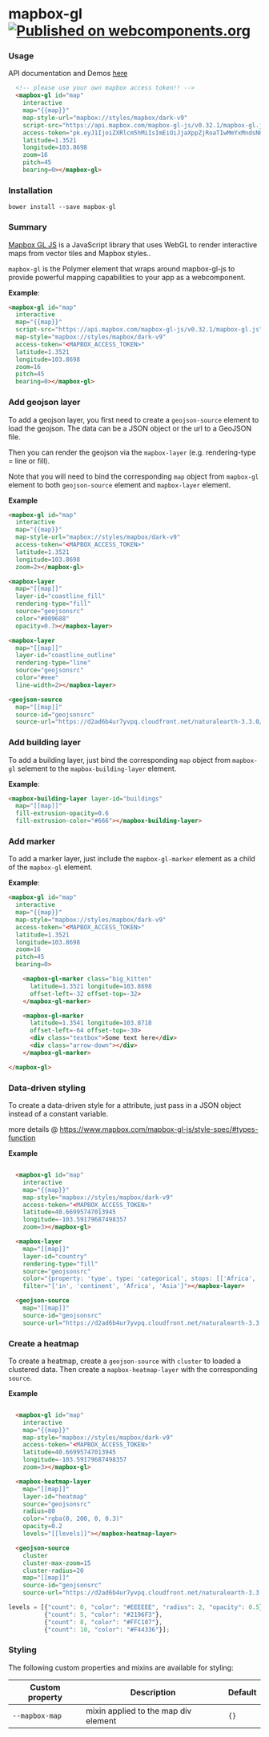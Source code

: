 mapbox-gl [![Published on webcomponents.org](https://img.shields.io/badge/webcomponents.org-published-blue.svg)](https://www.webcomponents.org/element/PolymerVis/mapbox-gl)
==========

### Usage
API documentation and Demos [here](https://www.webcomponents.org/element/PolymerVis/mapbox-gl)


<!---
```
<custom-element-demo>
  <template is="dom-bind">
    <script src="../webcomponentsjs/webcomponents-lite.min.js"></script>
    <script src="https://api.mapbox.com/mapbox-gl-js/v0.32.1/mapbox-gl.js"></script>
    <link href='https://api.mapbox.com/mapbox-gl-js/v0.32.1/mapbox-gl.css' rel='stylesheet'>    
    <link rel="import" href="mapbox-gl.html">
    <style>
      #map {
        height: 300px;
        width: 420px
      }

      div.textbox {
        background-color: #eee;
        color: #444;
        padding: 5px;
        line-height: 20px;
        width: 128px;
        height: 20px;
        border-radius: 5px;
        text-align: center;
      }

      div.arrow-down {
        margin-left: 60px;
        width: 0;
        height: 0;
        border-left: 8px solid transparent;
        border-right: 8px solid transparent;
        border-top: 10px solid #eee;
      }

      mapbox-gl-marker.big_kitten {
        background-image: url('https://placekitten.com/g/64/64');
        border: 2px solid #eee;
        border-radius: 50%;
        padding: 0;
        width: 64px;
        height: 64px;
      }

    </style>
    <next-code-block></next-code-block>
  </template>
</custom-element-demo>
```
-->
```html
  <!-- please use your own mapbox access token!! -->
  <mapbox-gl id="map"
    interactive
    map="{{map}}"
    map-style-url="mapbox://styles/mapbox/dark-v9"
    script-src="https://api.mapbox.com/mapbox-gl-js/v0.32.1/mapbox-gl.js"
    access-token="pk.eyJ1IjoiZXRlcm5hMiIsImEiOiJjaXppZjRoaTIwMmYxMndsNHJ4dzR1eWJsIn0.MvJ5fsV47RHlSAt2fBEKLg"
    latitude=1.3521
    longitude=103.8698
    zoom=16
    pitch=45
    bearing=0></mapbox-gl>

```


### Installation

```
bower install --save mapbox-gl
```

### Summary

[Mapbox GL JS](https://www.mapbox.com/mapbox-gl-js/api/) is a JavaScript library
that uses WebGL to render interactive maps from vector tiles and Mapbox styles..

`mapbox-gl` is the Polymer element that wraps around mapbox-gl-js to provide powerful
mapping capabilities to your app as a webcomponent.

<b>Example</b>:
```html
<mapbox-gl id="map"
  interactive
  map="{{map}}"
  script-src="https://api.mapbox.com/mapbox-gl-js/v0.32.1/mapbox-gl.js"
  map-style="mapbox://styles/mapbox/dark-v9"
  access-token="<MAPBOX_ACCESS_TOKEN>"
  latitude=1.3521
  longitude=103.8698
  zoom=16
  pitch=45
  bearing=0></mapbox-gl>
```

### Add geojson layer
To add a geojson layer, you first need to create a `geojson-source` element to
load the geojson. The data can be a JSON object or the url to a GeoJSON file.

Then you can render the geojson via the `mapbox-layer`
(e.g. rendering-type = line or fill).

Note that you will need to bind the corresponding `map` object from
`mapbox-gl` element to both `geojson-source` element and `mapbox-layer` element.

<b>Example</b>

```html
<mapbox-gl id="map"
  interactive
  map="{{map}}"
  map-style-url="mapbox://styles/mapbox/dark-v9"
  access-token="<MAPBOX_ACCESS_TOKEN>"
  latitude=1.3521
  longitude=103.8698
  zoom=2></mapbox-gl>

<mapbox-layer
  map="[[map]]"
  layer-id="coastline_fill"
  rendering-type="fill"
  source="geojsonsrc"
  color="#009688"
  opacity=0.7></mapbox-layer>

<mapbox-layer
  map="[[map]]"
  layer-id="coastline_outline"
  rendering-type="line"
  source="geojsonsrc"
  color="#eee"
  line-width=2></mapbox-layer>

<geojson-source
  map="[[map]]"
  source-id="geojsonsrc"
  source-url="https://d2ad6b4ur7yvpq.cloudfront.net/naturalearth-3.3.0/ne_110m_land.geojson"></geojson-source>
```

### Add building layer
To add a building layer, just bind the corresponding `map` object from
`mapbox-gl` selement to the `mapbox-building-layer` element.

<b>Example</b>:
```html
<mapbox-building-layer layer-id="buildings"
  map="[[map]]"
  fill-extrusion-opacity=0.6
  fill-extrusion-color="#666"></mapbox-building-layer>
```

### Add marker
To add a marker layer, just include the `mapbox-gl-marker` element as a child
of the `mapbox-gl` element.

<b>Example</b>:
```html
<mapbox-gl id="map"
  interactive
  map="{{map}}"
  map-style="mapbox://styles/mapbox/dark-v9"
  access-token="<MAPBOX_ACCESS_TOKEN>"
  latitude=1.3521
  longitude=103.8698
  zoom=16
  pitch=45
  bearing=0>

    <mapbox-gl-marker class="big_kitten"
      latitude=1.3521 longitude=103.8698
      offset-left=-32 offset-top=-32>
    </mapbox-gl-marker>

    <mapbox-gl-marker
      latitude=1.3541 longitude=103.8718
      offset-left=-64 offset-top=-30>
      <div class="textbox">Some text here</div>
      <div class="arrow-down"></div>
    </mapbox-gl-marker>

</mapbox-gl>
```

### Data-driven styling
To create a data-driven style for a attribute, just pass in a JSON object
instead of a constant variable.

more details @ https://www.mapbox.com/mapbox-gl-js/style-spec/#types-function

<b>Example</b>
```html

  <mapbox-gl id="map"
    interactive
    map="{{map}}"
    map-style="mapbox://styles/mapbox/dark-v9"
    access-token="<MAPBOX_ACCESS_TOKEN>"
    latitude=40.66995747013945
    longitude=-103.59179687498357
    zoom=3></mapbox-gl>

  <mapbox-layer
    map="[[map]]"
    layer-id="country"
    rendering-type="fill"
    source="geojsonsrc"
    color="{property: 'type', type: 'categorical', stops: [['Africa', '#FAA"], ['Asia', '#AAF']]}"
    filter="['in', 'continent', 'Africa', 'Asia']"></mapbox-layer>

  <geojson-source
    map="[[map]]"
    source-id="geojsonsrc"
    source-url="https://d2ad6b4ur7yvpq.cloudfront.net/naturalearth-3.3.0/ne_110m_admin_0_countries.geojson"></geojson-source>
```

### Create a heatmap
To create a heatmap, create a `geojson-source` with `cluster` to loaded a
clustered data. Then create a `mapbox-heatmap-layer` with the corresponding
`source`.

<b>Example</b>
```html

  <mapbox-gl id="map"
    interactive
    map="{{map}}"
    map-style="mapbox://styles/mapbox/dark-v9"
    access-token="<MAPBOX_ACCESS_TOKEN>"
    latitude=40.66995747013945
    longitude=-103.59179687498357
    zoom=3></mapbox-gl>

  <mapbox-heatmap-layer
    map="[[map]]"
    layer-id="heatmap"
    source="geojsonsrc"
    radius=80
    color="rgba(0, 200, 0, 0.3)"
    opacity=0.2
    levels="[[levels]]"></mapbox-heatmap-layer>

  <geojson-source
    cluster
    cluster-max-zoom=15
    cluster-radius=20
    map="[[map]]"
    source-id="geojsonsrc"
    source-url="https://d2ad6b4ur7yvpq.cloudfront.net/naturalearth-3.3.0/ne_10m_parks_and_protected_lands_point.geojson"></geojson-source>
```

```javascript
levels = [{"count": 0, "color": "#EEEEEE", "radius": 2, "opacity": 0.5},
          {"count": 5, "color": "#2196F3"},
          {"count": 8, "color": "#FFC107"},
          {"count": 10, "color": "#F44336"}];

```


### Styling

The following custom properties and mixins are available for styling:

Custom property | Description | Default
--- | --- | ---
`--mapbox-map` | mixin applied to the map div element | `{}`

